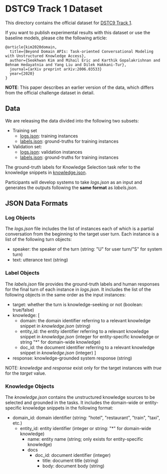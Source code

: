 # DSTC9 Track 1 Dataset

This directory contains the official dataset for [DSTC9 Track 1](../README.md).

If you want to publish experimental results with this dataset or use the baseline models, please cite the following article:
```
@article{kim2020domain,
  title={Beyond Domain APIs: Task-oriented Conversational Modeling with Unstructured Knowledge Access},
  author={Seokhwan Kim and Mihail Eric and Karthik Gopalakrishnan and Behnam Hedayatnia and Yang Liu and Dilek Hakkani-Tur},
  journal={arXiv preprint arXiv:2006.03533}
  year={2020}
}
```

**NOTE**: This paper describes an earlier version of the data, which differs from the official challenge dataset in detail.


## Data

We are releasing the data divided into the following two subsets:

* Training set
  * [logs.json](train/logs.json): training instances
  * [labels.json](train/labels.json): ground-truths for training instances
* Validation set:
  * [logs.json](val/logs.json): validation instances
  * [labels.json](val/labels.json): ground-truths for training instances

The ground-truth labels for Knowledge Selection task refer to the knowledge snippets in [knowledge.json](knowledge.json).

Participants will develop systems to take *logs.json* as an input and generates the outputs following the **same format** as *labels.json*.

## JSON Data Formats

### Log Objects

The *logs.json* file includes the list of instances each of which is a partial conversation from the beginning to the target user turn.
Each instance is a list of the following turn objects:

* speaker: the speaker of the turn (string: "U" for user turn/"S" for system turn)
* text: utterance text (string)

### Label Objects

The *labels.json* file provides the ground-truth labels and human responses for the final turn of each instance in *logs.json*.
It includes the list of the following objects in the same order as the input instances:

* target: whether the turn is knowledge-seeking or not (boolean: true/false)
* knowledge: [
  * domain: the domain identifier referring to a relevant knowledge snippet in *knowledge.json* (string)
  * entity\_id: the entity identifier referring to a relevant knowledge snippet in *knowledge.json* (integer for entity-specific knowledge or string "*" for domain-wide knowledge)
  * doc\_id: the document identifier referring to a relevant knowledge snippet in *knowledge.json* (integer)
  ]
* response: knowledge-grounded system response (string)

NOTE: *knowledge* and *response* exist only for the target instances with *true* for the *target* value.

### Knowledge Objects

The *knowledge.json* contains the unstructured knowledge sources to be selected and grounded in the tasks.
It includes the domain-wide or entity-specific knowledge snippets in the following format:

* domain\_id: domain identifier (string: "hotel", "restaurant", "train", "taxi", etc.)
  * entity\_id: entity identifier (integer or string: "*" for domain-wide knowledge)
      * name: entity name (string; only exists for entity-specific knowledge)
      * docs
          * doc\_id: document identifier (integer)
            * title: document title (string)
            * body: document body (string)



